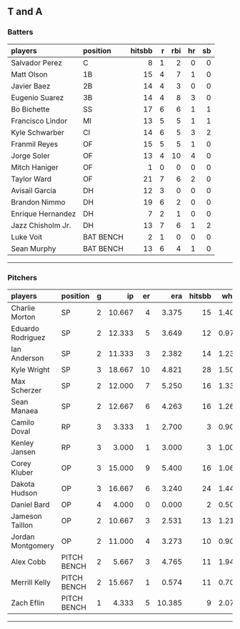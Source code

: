 ## T and A

### Batters

 
|players           |position  | hitsbb|  r| rbi| hr| sb| 
|:-----------------|:---------|------:|--:|---:|--:|--:| 
|Salvador Perez    |C         |      8|  1|   2|  0|  0| 
|Matt Olson        |1B        |     15|  4|   7|  1|  0| 
|Javier Baez       |2B        |     14|  4|   3|  0|  0| 
|Eugenio Suarez    |3B        |     14|  4|   8|  3|  0| 
|Bo Bichette       |SS        |     17|  6|   6|  1|  1| 
|Francisco Lindor  |MI        |     13|  5|   5|  1|  1| 
|Kyle Schwarber    |CI        |     14|  6|   5|  3|  2| 
|Franmil Reyes     |OF        |     15|  5|   5|  1|  0| 
|Jorge Soler       |OF        |     13|  4|  10|  4|  0| 
|Mitch Haniger     |OF        |      1|  0|   0|  0|  0| 
|Taylor Ward       |OF        |     21|  7|   6|  2|  0| 
|Avisail Garcia    |DH        |     12|  3|   0|  0|  0| 
|Brandon Nimmo     |DH        |     19|  6|   2|  0|  0| 
|Enrique Hernandez |DH        |      7|  2|   1|  0|  0| 
|Jazz Chisholm Jr. |DH        |     13|  7|   6|  1|  2| 
|Luke Voit         |BAT BENCH |      2|  1|   0|  0|  0| 
|Sean Murphy       |BAT BENCH |     13|  6|   4|  1|  0| 


* * *

### Pitchers

 
|players           |position    |  g|     ip| er|    era| hitsbb|  whip| so|  w| sv| 
|:-----------------|:-----------|--:|------:|--:|------:|------:|-----:|--:|--:|--:| 
|Charlie Morton    |SP          |  2| 10.667|  4|  3.375|     15| 1.406|  8|  1|  0| 
|Eduardo Rodriguez |SP          |  2| 12.333|  5|  3.649|     12| 0.973| 13|  0|  0| 
|Ian Anderson      |SP          |  2| 11.333|  3|  2.382|     14| 1.235|  6|  2|  0| 
|Kyle Wright       |SP          |  3| 18.667| 10|  4.821|     28| 1.500| 15|  1|  0| 
|Max Scherzer      |SP          |  2| 12.000|  7|  5.250|     16| 1.333| 16|  1|  0| 
|Sean Manaea       |SP          |  2| 12.667|  6|  4.263|     16| 1.263| 14|  0|  0| 
|Camilo Doval      |RP          |  3|  3.333|  1|  2.700|      3| 0.900|  7|  0|  1| 
|Kenley Jansen     |RP          |  3|  3.000|  1|  3.000|      3| 1.000|  4|  0|  3| 
|Corey Kluber      |OP          |  3| 15.000|  9|  5.400|     16| 1.067| 15|  1|  0| 
|Dakota Hudson     |OP          |  3| 16.667|  6|  3.240|     24| 1.440|  8|  1|  0| 
|Daniel Bard       |OP          |  4|  4.000|  0|  0.000|      2| 0.500|  5|  0|  4| 
|Jameson Taillon   |OP          |  2| 10.667|  3|  2.531|     13| 1.219|  8|  1|  0| 
|Jordan Montgomery |OP          |  2| 11.000|  4|  3.273|     10| 0.909| 10|  0|  0| 
|Alex Cobb         |PITCH BENCH |  2|  5.667|  3|  4.765|     11| 1.941|  8|  0|  0| 
|Merrill Kelly     |PITCH BENCH |  2| 15.667|  1|  0.574|     11| 0.702| 12|  2|  0| 
|Zach Eflin        |PITCH BENCH |  1|  4.333|  5| 10.385|      9| 2.077|  3|  0|  0| 


* * *


